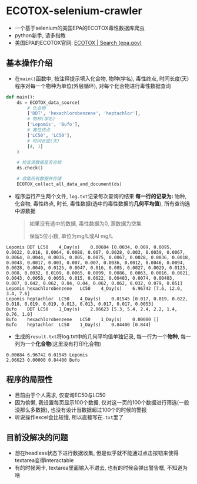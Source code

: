 # ECOTOX-selenium-crawler
- 一个基于selenium的美国EPA的ECOTOX毒性数据库爬虫
- python新手, 请多指教
- 美国EPA的ECOTOX官网: [ECOTOX | Search (epa.gov)](https://cfpub.epa.gov/ecotox/search.cfm)

## 基本操作介绍

- 在`main()`函数中, 按注释提示填入化合物, 物种(学名), 毒性终点, 时间长度(天)
  程序对每一个物种为单位(外层循环), 对每个化合物进行毒性数据查询

```python
def main():
    ds = ECOTOX_data_source(
        # 化合物
        ['DDT', 'hexachlorobenzene', 'heptachlor'],
        # 物种(学名)
        ['Lepomis', 'Bufo'],
        # 毒性终点
        ['LC50', 'LC50'],
        # 时间长度(天)
        [4, 1]
    )

    # 检查源数据是否合规
    ds.check()

    # 收集所有数据并存储
    ECOTOX_collect_all_data_and_document(ds)
```



- 程序运行产生两个文件, `log.txt`记录每次查询的结果
  **每一行的记录为:** 物种, 化合物, 毒性终点, 时长, 毒性数据(选中的毒性数据的**几何平均值**), 所有查询选中源数据

  > 如果没有选中的数据, 毒性数据为0, 源数据为空集
  >
  > 保留5位小数, 单位为mg/L或AI mg/L

```
Lepomis	DDT	LC50	4_Day(s)	0.00684	[0.0034, 0.009, 0.0095, 0.0022, 0.016, 0.0064, 0.0088, 0.007, 0.0028, 0.003, 0.0039, 0.0067, 0.0064, 0.0044, 0.0036, 0.005, 0.0075, 0.0067, 0.0028, 0.0036, 0.0018, 0.0043, 0.0017, 0.003, 0.007, 0.007, 0.0036, 0.0012, 0.0046, 0.0094, 0.0028, 0.0049, 0.0125, 0.0047, 0.016, 0.005, 0.0027, 0.0029, 0.0125, 0.008, 0.0032, 0.0109, 0.0065, 0.0099, 0.0086, 0.0063, 0.0016, 0.0021, 0.0043, 0.0058, 0.0056, 0.015, 0.0022, 0.00403, 0.0074, 0.00403, 0.007, 0.042, 0.062, 0.04, 0.04, 0.062, 0.062, 0.032, 0.079, 0.051]
Lepomis	hexachlorobenzene	LC50	4_Day(s)	6.96742	[7.6, 12.0, 3.4, 7.6]
Lepomis	heptachlor	LC50	4_Day(s)	0.01545	[0.017, 0.019, 0.022, 0.018, 0.019, 0.019, 0.013, 0.013, 0.017, 0.017, 0.0053]
Bufo	DDT	LC50	1_Day(s)	2.06623	[5.3, 5.4, 2.4, 2.2, 1.4, 0.76, 1.0]
Bufo	hexachlorobenzene	LC50	1_Day(s)	0.00000	[]
Bufo	heptachlor	LC50	1_Day(s)	0.84400	[0.844]
```

- 生成的`result.txt`将log.txt中的几何平均值单独记录, 每一行为一个**物种**, 每一列为一个**化合物**(这里没有打印化合物)

```
0.00684	6.96742	0.01545	Lepomis
2.06623	0.00000	0.84400	Bufo
```

## 程序的局限性

- 目前由于个人需求, 仅查询EC50与LC50
- 因为偷懒, 我设置每页显示100个数据, 仅对这一页的100个数据进行筛选(一般没那么多数据), 也没有设计当数据超过100个的时候的警报
- 听说操作excel会比较慢, 所以直接写在`.txt`里了

## 目前没解决的问题

- 想在headless状态下进行数据收集, 但是似乎就不能通过点击按钮来使得textarea变得interactable
- 有的时候网卡, textarea里面输入不进去, 也有的时候会弹出警告框, 不知道为啥

